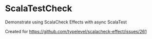 # ScalaTestCheck
Demonstrate using ScalaCheck Effects with async ScalaTest

Created for https://github.com/typelevel/scalacheck-effect/issues/261
